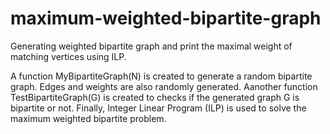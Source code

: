 # maximum-weighted-bipartite-graph
Generating weighted bipartite graph and print  the maximal weight of matching vertices using ILP.

A function MyBipartiteGraph(N) is created to generate a random bipartite graph. Edges and weights are also randomly generated. Aanother function TestBipartiteGraph(G) is created to checks if the generated graph G is bipartite or not. Finally, Integer Linear Program (ILP) is used to solve the maximum weighted bipartite problem. 
